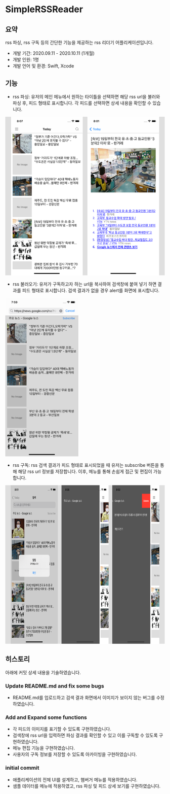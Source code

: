 # SimpleRSSReader

## 요약

rss 파싱, rss 구독 등의 간단한 기능을 제공하는 rss 리더기 어플리케이션입니다.

- 개발 기간: 2020.09.11 - 2020.10.11 (1개월)
- 개발 인원: 1명
- 개발 언어 및 환경: Swift, Xcode

## 기능

- rss 파싱: 유저의 메인 메뉴에서 원하는 타이틀을 선택하면 해당 rss url을 불러와 파싱 후, 피드 형태로 표시합니다. 각 피드를 선택하면 상세 내용을 확인할 수 있습니다.
<img src = "./screenshot/parsing.png" height="500px">

- rss 불러오기: 유저가 구독하고자 하는 url을 복사하여 검색창에 붙여 넣기 하면 결과를 피드 형태로 표시합니다. 검색 결과가 없을 경우 alert를 화면에 표시합니다.
<img src = "./screenshot/searchresult.png" height="500px">

- rss 구독: rss 검색 결과가 피드 형태로 표시되었을 때 유저는 subscribe 버튼을 통해 해당 rss url 정보를 저장합니다. 이후, 메뉴를 통해 손쉽게 접근 및 편집이 가능합니다.
<img src = "./screenshot/subscribe.png" height="500px">

## 히스토리

아래에 커밋 상세 내용을 기술하였습니다.

### Update README.md and fix some bugs
- README.md를 업로드하고 검색 결과 화면에서 이미지가 보이지 않는 버그를 수정하였습니다.

### Add and Expand some functions

- 각 피드의 이미지를 표기할 수 있도록 구현하였습니다.
- 검색창에 rss url을 입력하면 파싱 결과를 확인할 수 있고 이를 구독할 수 있도록 구현하였습니다.
- 메뉴 편집 기능을 구현하였습니다.
- 사용자의 구독 정보를 저장할 수 있도록 아카이빙을 구현하였습니다.

### initial commit

- 애플리케이션의 전체 UI를 설계하고, 햄버거 메뉴를 적용하였습니다.
- 샘플 데이터를 메뉴에 적용하였고, rss 파싱 및 피드 상세 보기를 구현하였습니다.